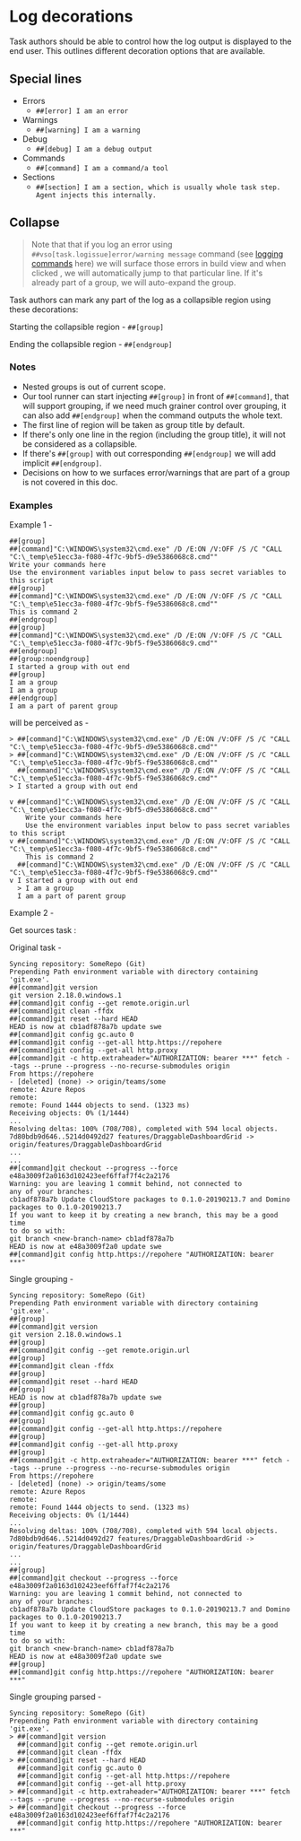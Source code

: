 
# Log decorations


Task authors should be able to control how the log output is displayed to the end user.
This outlines different decoration options that are available.

## Special lines
* Errors
  * `##[error] I am an error` 
* Warnings
  * `##[warning] I am a warning` 
* Debug
  * `##[debug] I am a debug output` 
* Commands
  * `##[command] I am a command/a tool` 
* Sections
  * `##[section] I am a section, which is usually whole task step. Agent injects this internally.` 

## Collapse

>Note that that if you log an error using ```##vso[task.logissue]error/warning message``` command (see [logging commands](https://github.com/Microsoft/azure-pipelines-tasks/blob/master/docs/authoring/commands.md) here) we will surface those errors in build view and when clicked , we will automatically jump to that particular line. If it's already part of a group, we will auto-expand the group.


Task authors can mark any part of the log as a collapsible region using these decorations:

Starting the collapsible region - `##[group]`

Ending the collapsible region - `##[endgroup]`

### Notes
* Nested groups is out of current scope.
* Our tool runner can start injecting `##[group]` in front of `##[command]`, that will support grouping, if we need much grainer control over grouping, it can also add `##[endgroup]` when the command outputs the whole text.
*  The first line of region will be taken as group title by default.
*  If there's only one line in the region (including the group title), it will not be considered as a collapsible.
*  If there's `##[group]` with out corresponding `##[endgroup]` we will add implicit `##[endgroup]`.
* Decisions on how to we surfaces error/warnings that are part of a group is not covered in this doc.

### Examples
Example 1 -


```
##[group]
##[command]"C:\WINDOWS\system32\cmd.exe" /D /E:ON /V:OFF /S /C "CALL "C:\_temp\e51ecc3a-f080-4f7c-9bf5-d9e5386068c8.cmd""
Write your commands here
Use the environment variables input below to pass secret variables to this script
##[group]
##[command]"C:\WINDOWS\system32\cmd.exe" /D /E:ON /V:OFF /S /C "CALL "C:\_temp\e51ecc3a-f080-4f7c-9bf5-f9e5386068c8.cmd""
This is command 2
##[endgroup]
##[group]
##[command]"C:\WINDOWS\system32\cmd.exe" /D /E:ON /V:OFF /S /C "CALL "C:\_temp\e51ecc3a-f080-4f7c-9bf5-f9e5386068c9.cmd""
##[endgroup]
##[group:noendgroup]
I started a group with out end
##[group]
I am a group
I am a group
##[endgroup]
I am a part of parent group
```

will be perceived as -

```
> ##[command]"C:\WINDOWS\system32\cmd.exe" /D /E:ON /V:OFF /S /C "CALL "C:\_temp\e51ecc3a-f080-4f7c-9bf5-d9e5386068c8.cmd""
> ##[command]"C:\WINDOWS\system32\cmd.exe" /D /E:ON /V:OFF /S /C "CALL "C:\_temp\e51ecc3a-f080-4f7c-9bf5-f9e5386068c8.cmd""
  ##[command]"C:\WINDOWS\system32\cmd.exe" /D /E:ON /V:OFF /S /C "CALL "C:\_temp\e51ecc3a-f080-4f7c-9bf5-f9e5386068c9.cmd""
> I started a group with out end
```

```
v ##[command]"C:\WINDOWS\system32\cmd.exe" /D /E:ON /V:OFF /S /C "CALL "C:\_temp\e51ecc3a-f080-4f7c-9bf5-d9e5386068c8.cmd""
    Write your commands here
    Use the environment variables input below to pass secret variables to this script
v ##[command]"C:\WINDOWS\system32\cmd.exe" /D /E:ON /V:OFF /S /C "CALL "C:\_temp\e51ecc3a-f080-4f7c-9bf5-f9e5386068c8.cmd""
    This is command 2
  ##[command]"C:\WINDOWS\system32\cmd.exe" /D /E:ON /V:OFF /S /C "CALL "C:\_temp\e51ecc3a-f080-4f7c-9bf5-f9e5386068c9.cmd""
v I started a group with out end
  > I am a group
  I am a part of parent group
```

Example 2 -

Get sources task :

Original task - 
```
Syncing repository: SomeRepo (Git)
Prepending Path environment variable with directory containing 'git.exe'.
##[command]git version
git version 2.18.0.windows.1
##[command]git config --get remote.origin.url
##[command]git clean -ffdx
##[command]git reset --hard HEAD
HEAD is now at cb1adf878a7b update swe
##[command]git config gc.auto 0
##[command]git config --get-all http.https://repohere
##[command]git config --get-all http.proxy
##[command]git -c http.extraheader="AUTHORIZATION: bearer ***" fetch --tags --prune --progress --no-recurse-submodules origin
From https://repohere
- [deleted] (none) -> origin/teams/some
remote: Azure Repos
remote:
remote: Found 1444 objects to send. (1323 ms)
Receiving objects: 0% (1/1444)
...
Resolving deltas: 100% (708/708), completed with 594 local objects.
7d80bdb9d646..5214d0492d27 features/DraggableDashboardGrid -> origin/features/DraggableDashboardGrid
...
...
##[command]git checkout --progress --force e48a3009f2a0163d102423eef6ffaf7f4c2a2176
Warning: you are leaving 1 commit behind, not connected to
any of your branches:
cb1adf878a7b Update CloudStore packages to 0.1.0-20190213.7 and Domino packages to 0.1.0-20190213.7
If you want to keep it by creating a new branch, this may be a good time
to do so with:
git branch <new-branch-name> cb1adf878a7b
HEAD is now at e48a3009f2a0 update swe
##[command]git config http.https://repohere "AUTHORIZATION: bearer ***"
```

Single grouping -
```
Syncing repository: SomeRepo (Git)
Prepending Path environment variable with directory containing 'git.exe'.
##[group]
##[command]git version
git version 2.18.0.windows.1
##[group]
##[command]git config --get remote.origin.url
##[group]
##[command]git clean -ffdx
##[group]
##[command]git reset --hard HEAD
##[group]
HEAD is now at cb1adf878a7b update swe
##[group]
##[command]git config gc.auto 0
##[group]
##[command]git config --get-all http.https://repohere
##[group]
##[command]git config --get-all http.proxy
##[group]
##[command]git -c http.extraheader="AUTHORIZATION: bearer ***" fetch --tags --prune --progress --no-recurse-submodules origin
From https://repohere
- [deleted] (none) -> origin/teams/some
remote: Azure Repos
remote:
remote: Found 1444 objects to send. (1323 ms)
Receiving objects: 0% (1/1444)
...
Resolving deltas: 100% (708/708), completed with 594 local objects.
7d80bdb9d646..5214d0492d27 features/DraggableDashboardGrid -> origin/features/DraggableDashboardGrid
...
...
##[group]
##[command]git checkout --progress --force e48a3009f2a0163d102423eef6ffaf7f4c2a2176
Warning: you are leaving 1 commit behind, not connected to
any of your branches:
cb1adf878a7b Update CloudStore packages to 0.1.0-20190213.7 and Domino packages to 0.1.0-20190213.7
If you want to keep it by creating a new branch, this may be a good time
to do so with:
git branch <new-branch-name> cb1adf878a7b
HEAD is now at e48a3009f2a0 update swe
##[group]
##[command]git config http.https://repohere "AUTHORIZATION: bearer ***"
```

Single grouping parsed -
```
Syncing repository: SomeRepo (Git)
Prepending Path environment variable with directory containing 'git.exe'.
> ##[command]git version
  ##[command]git config --get remote.origin.url
  ##[command]git clean -ffdx
> ##[command]git reset --hard HEAD
  ##[command]git config gc.auto 0
  ##[command]git config --get-all http.https://repohere
  ##[command]git config --get-all http.proxy
> ##[command]git -c http.extraheader="AUTHORIZATION: bearer ***" fetch --tags --prune --progress --no-recurse-submodules origin
> ##[command]git checkout --progress --force e48a3009f2a0163d102423eef6ffaf7f4c2a2176
  ##[command]git config http.https://repohere "AUTHORIZATION: bearer ***"
```
